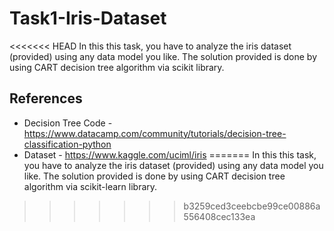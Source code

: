 # Task1-Iris-Dataset
<<<<<<< HEAD
In this this task, you have to analyze the iris dataset (provided) using any data model you like. The solution provided is done by using CART decision tree algorithm via scikit library. 
## References
* Decision Tree Code - https://www.datacamp.com/community/tutorials/decision-tree-classification-python
* Dataset - https://www.kaggle.com/uciml/iris
=======
In this this task, you have to analyze the iris dataset (provided) using any data model you like. The solution provided is done by using CART decision tree algorithm via scikit-learn library. 
>>>>>>> b3259ced3ceebcbe99ce00886a556408cec133ea
